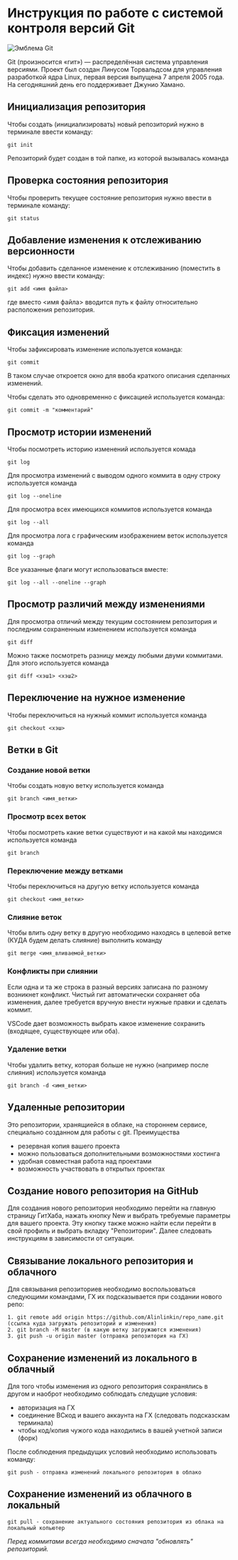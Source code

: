 # **Инструкция по работе с системой контроля версий Git**

![Эмблема Git](git.jpg)

Git (произносится «гит») — распределённая система управления версиями. Проект был создан Линусом Торвальдсом для управления разработкой ядра Linux, первая версия выпущена 7 апреля 2005 года. На сегодняшний день его поддерживает Джунио Хамано.

## Инициализация репозитория

Чтобы создать (инициализировать) новый репозиторий нужно в терминале ввести команду:

    git init

Репозиторий будет создан в той папке, из которой вызывалась команда

## Проверка состояния репозитория

Чтобы проверить текущее состояние репозитория нужно ввести в терминале команду:

    git status

## Добавление изменения к отслеживанию версионности

Чтобы добавить сделанное изменение к отслеживанию (поместить в индекс) нужно ввести команду:

    git add <имя файла>

где вместо <имя файла> вводится путь к файлу относительно расположения репозитория.

## Фиксация изменений

Чтобы зафиксировать изменение используется команда:

    git commit

В таком случае откроется окно для ввоба краткого описания сделанных изменений.

Чтобы сделать это одновременно с фиксацией используется команда:

    git commit -m "комментарий"

## Просмотр истории изменений

Чтобы посмотреть историю изменений используется комада

    git log

Для просмотра изменений с выводом одного коммита в одну строку используется команда

    git log --oneline

Для просмотра всех имеющихся коммитов используется команда

    git log --all

Для просмотра лога с графическим изображением веток используется команда

    git log --graph

Все указанные флаги могут использоваться вместе:

    git log --all --oneline --graph

## Просмотр различий между изменениями

Для просмотра отличий между текущим состоянием репозитория и последним сохраненным изменением используется команда

    git diff

Можно также посмотреть разницу между любыми двуми коммитами. Для этого используется команда

    git diff <хэш1> <хэш2>

## Переключение на нужное изменение

Чтобы переключиться на нужный коммит используется команда

    git checkout <хэш>

## Ветки в Git

### Создание новой ветки

Чтобы создать новую ветку используется команда

    git branch <имя_ветки>

### Просмотр всех веток

Чтобы посмотреть какие ветки существуют и на какой мы находимся используется команда

    git branch

### Переключение между ветками

Чтобы переключиться на другую ветку используется команда

    git checkout <имя_ветки>

### Слияние веток

Чтобы влить одну ветку в другую необходимо находясь в целевой ветке (КУДА будем делать слияние) выполнить команду

    git merge <имя_вливаемой_ветки>

### Конфликты при слиянии

Если одна и та же строка в разный версиях записана по разному возникнет конфликт.
Чистый гит автоматически сохраняет оба изменения, далее требуется вручную внести нужные правки и сделать коммит.

VSСode дает возможность выбрать какое изменение сохранить (входящее, существующее или оба).

### Удаление ветки

Чтобы удалить ветку, которая больше не нужно (например после слияния) используется команда

    git branch -d <имя_ветки>

## Удаленные репозитории

Это репозитории, хранящиейся в облаке, на стороннем сервисе, специально созданном для работы с git. Преимущества 
* резервная копия вашего проекта
* можно пользоваться дополнительными возможностями хостинга
* удобная совместная работа над проектами
* возможность участвовать в открытых проектах  

## Создание нового репозитория на GitHub

Для создания нового репозитория необходимо перейти на главную страницу ГитХаба, нажать кнопку New и выбрать требуемые параметры для вашего проекта. Эту кнопку также можно найти если перейти в свой профиль и выбрать вкладку "Репозитории". Далее следовать инструкциям в зависимости от ситуации.

## Связывание локального репозитория и облачного

Для связывания репозиториев необходимо воспользоваться следующими командами, ГХ их подсказывается при создании нового репо:

    1. git remote add origin https://github.com/Alinlinkin/repo_name.git (ссылка куда загружать репозиторий и изменения)
    2. git branch -M master (в какую ветку загружаются изменения)
    3. git push -u origin master (отправка репозитория на ГХ)

## Сохранение изменений из локального в облачный

Для того чтобы изменения из одного репозитория сохранялись в другом и наоброт необходимо соблюдать следущие условия:
* авторизация на ГХ
* соединение ВСкод и вашего аккаунта на ГХ (следовать подсказскам терминала)
* чтобы код/копия чужого кода находились в вашей учетной записи (форк)

После соблюдения предыдущих условий необходимо использовать команду:

    git push - отправка изменений локального репозитория в облако

## Сохранение изменений из облачного в локальный

    git pull - сохранение актуального состояния репозитория из облака на локальный копьютер

*Перед коммитами всегда необходимо сначала "обновлять" репозиторий.*